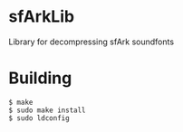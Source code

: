 sfArkLib
========

Library for decompressing sfArk soundfonts

Building
========

    $ make
    $ sudo make install
    $ sudo ldconfig
